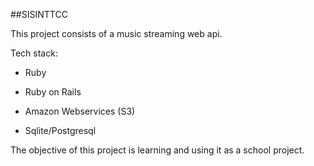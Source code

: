 ##SISINTTCC 

This project consists of a music streaming web api.

Tech stack:

* Ruby

* Ruby on Rails

* Amazon Webservices (S3)

* Sqlite/Postgresql


The objective of this project is learning and using it as a school project.